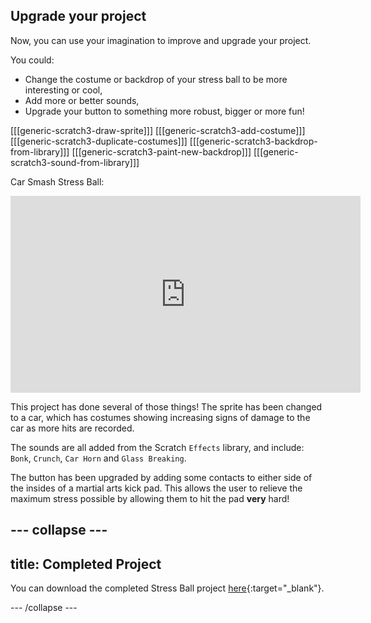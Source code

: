 ## Upgrade your project

Now, you can use your imagination to improve and upgrade your project. 

You could: 
+ Change the costume or backdrop of your stress ball to be more interesting or cool, 
+ Add more or better sounds, 
+ Upgrade your button to something more robust, bigger or more fun!

[[[generic-scratch3-draw-sprite]]]
[[[generic-scratch3-add-costume]]]
[[[generic-scratch3-duplicate-costumes]]]
[[[generic-scratch3-backdrop-from-library]]]
[[[generic-scratch3-paint-new-backdrop]]]
[[[generic-scratch3-sound-from-library]]]

Car Smash Stress Ball:
<iframe width="560" height="315" src="https://www.youtube.com/embed/TpzXzNH8Boo" title="YouTube video player" frameborder="0" allow="accelerometer; autoplay; clipboard-write; encrypted-media; gyroscope; picture-in-picture" allowfullscreen></iframe>

This project has done several of those things! The sprite has been changed to a car, which has costumes showing increasing signs of damage to the car as more hits are recorded. 

The sounds are all added from the Scratch `Effects` library, and include: `Bonk`, `Crunch`, `Car Horn` and `Glass Breaking`.

The button has been upgraded by adding some contacts to either side of the insides of a martial arts kick pad. This allows the user to relieve the maximum stress possible by allowing them to hit the pad **very** hard!


--- collapse ---
---
title: Completed Project
---

You can download the completed Stress Ball project [here](http://rpf.io/p/en/rpi-stress-buster-with-scratch-get){:target="_blank"}.

--- /collapse ---



